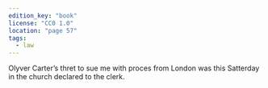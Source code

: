 ```yaml
---
edition_key: "book"
license: "CC0 1.0"
location: "page 57"
tags:
  - law
---
```

Olyver Carter’s thret to sue me
with proces from London was this Satterday in the church declared
to the clerk.
